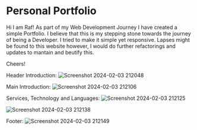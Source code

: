 # Personal Portfolio

  Hi I am Raf! As part of my Web Development Journey I have created a simple Portfolio.
I believe that this is my stepping stone towards the journey of being a Developer.
I tried to make it simple yet responsive. Lapses might be found to this website however,
I would do further refactorings and updates to mantain and beutify this. 

Cheers!

Header Introduction:
![Screenshot 2024-02-03 212048](https://github.com/raffiMartin069/Portfolio/assets/125887013/7d5b6023-f19f-4076-b73c-105f0f99ebe3)

Main Introduction:
![Screenshot 2024-02-03 212106](https://github.com/raffiMartin069/Portfolio/assets/125887013/38eca397-3c71-44be-8080-8cd570ccf2b5)

Services, Technology and Languages:
![Screenshot 2024-02-03 212125](https://github.com/raffiMartin069/Portfolio/assets/125887013/2e409247-7345-431d-873c-3015c50dd2d2)

![Screenshot 2024-02-03 212138](https://github.com/raffiMartin069/Portfolio/assets/125887013/63188b80-356b-4686-9aa3-3b82d7200288)

Footer:
![Screenshot 2024-02-03 212149](https://github.com/raffiMartin069/Portfolio/assets/125887013/a5f990b2-b8dd-45c5-81fa-69f9c5b642bd)
